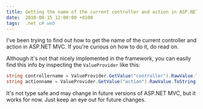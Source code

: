 ```yaml
---
title: Getting the name of the current controller and action in ASP.NET MVC
date:  2010-08-15 12:00:00 +0100
tags:  .net c# web
---
```


I've been trying to find out how to get the name of the current controller
and action in ASP.NET MVC. If you're curious on how to do it, do read on.

Although it's not that nicely implemented in the framework, you can easily
find this info by inspecting the `ValueProvider` like this:

```csharp
string controllername = ValueProvider.GetValue("controller").RawValue.ToString();
string actionname = ValueProvider.GetValue("action").RawValue.ToString();
```

It's not type safe and may change in future versions of ASP.NET MVC, but
it works for now. Just keep an eye out for future changes.